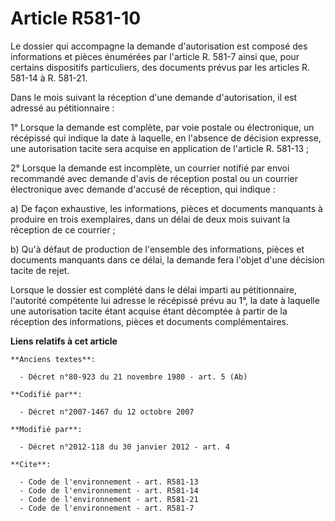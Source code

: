 # Article R581-10

Le dossier qui accompagne la demande d'autorisation est composé des informations et pièces énumérées par l'article R. 581-7
ainsi que, pour certains dispositifs particuliers, des documents prévus par les articles R. 581-14 à R. 581-21. 

Dans le mois suivant la réception d'une demande d'autorisation, il est adressé au pétitionnaire : 

1° Lorsque la demande est complète, par voie postale ou électronique, un récépissé qui indique la date à laquelle, en
l'absence de décision expresse, une autorisation tacite sera acquise en application de l'article R. 581-13 ; 

2° Lorsque la demande est incomplète, un courrier notifié par envoi recommandé avec demande d'avis de réception postal ou un
courrier électronique avec demande d'accusé de réception, qui indique : 

a) De façon exhaustive, les informations, pièces et documents manquants à produire en trois exemplaires, dans un délai de
deux mois suivant la réception de ce courrier ; 

b) Qu'à défaut de production de l'ensemble des informations, pièces et documents manquants dans ce délai, la demande fera
l'objet d'une décision tacite de rejet. 

Lorsque le dossier est complété dans le délai imparti au pétitionnaire, l'autorité compétente lui adresse le récépissé prévu
au 1°, la date à laquelle une autorisation tacite étant acquise étant décomptée à partir de la réception des informations,
pièces et documents complémentaires.

**Liens relatifs à cet article**

	**Anciens textes**:

	  - Décret n°80-923 du 21 novembre 1980 - art. 5 (Ab)

	**Codifié par**:

	  - Décret n°2007-1467 du 12 octobre 2007

	**Modifié par**:

	  - Décret n°2012-118 du 30 janvier 2012 - art. 4

	**Cite**:

	  - Code de l'environnement - art. R581-13
	  - Code de l'environnement - art. R581-14
	  - Code de l'environnement - art. R581-21
	  - Code de l'environnement - art. R581-7
